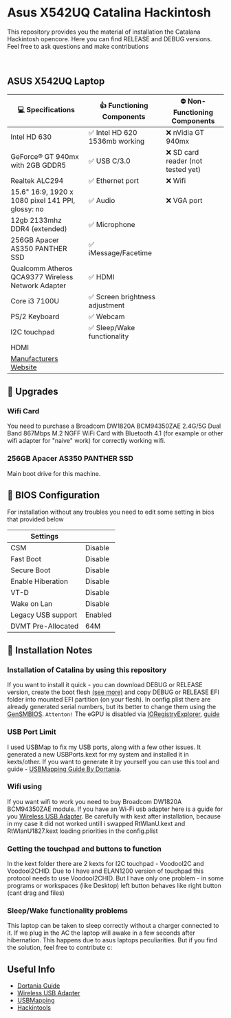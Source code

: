 # Asus X542UQ Catalina Hackintosh
This repository provides you the material of installation the Catalana Hackintosh opencore. Here you can find RELEASE and DEBUG versions. Feel free to ask questions and make contributions

<br>

## ASUS X542UQ Laptop 
| :computer: Specifications | :thumbsup: Functioning Components | :no_entry: Non-Functioning Components |
|--|--|--|
| Intel HD 630 | :white_check_mark: Intel HD 620 1536mb working | :x: nVidia GT 940mx |
| GeForce® GT 940mx with 2GB GDDR5 | :white_check_mark: USB C/3.0 | :x: SD card reader (not tested yet) |
| Realtek ALC294 | :white_check_mark: Ethernet port |  :x: Wifi |
| 15.6" 16:9, 1920 x 1080 pixel 141 PPI, glossy: no | :white_check_mark: Audio | :x: VGA port |  
| 12gb 2133mhz DDR4 (extended) | :white_check_mark: Microphone | |
| 256GB Apacer AS350 PANTHER  SSD | :white_check_mark: iMessage/Facetime | |
| Qualcomm Atheros QCA9377 Wireless Network Adapter | :white_check_mark: HDMI | |
| Core i3 7100U | :white_check_mark: Screen brightness adjustment | |
| PS/2 Keyboard | :white_check_mark: Webcam | |
| I2C touchpad | :white_check_mark: Sleep/Wake functionality | |
| HDMI | | |
|[Manufacturers Website](https://www.asus.com/ru/Laptops/For-Home/VivoBook/ASUS-VivoBook-15-X542UQ/) | | |

## :muscle: Upgrades

### Wifi Card
You need to purchase a Broadcom DW1820A BCM94350ZAE 2.4G/5G Dual Band 867Mbps M.2 NGFF WiFi Card with Bluetooth 4.1 (for example or other wifi adapter for "naive" work) for correctly working wifi. 

### 256GB Apacer AS350 PANTHER  SSD
Main boot drive for this machine.

## :older_man: BIOS Configuration
For installation without any troubles you need to edit some setting in bios that provided below

| Settings |  |
|--|--|
| CSM | Disable |
| Fast Boot | Disable |
| Secure Boot | Disable |
| Enable Hiberation | Disable |
| VT-D | Disable |
| Wake on Lan | Disable |
| Legacy USB support | Enabled |
| DVMT Pre-Allocated | 64M |

## :notebook_with_decorative_cover: Installation Notes

### Installation of Catalina by using this repository
If you want to install it quick - you can download DEBUG or RELEASE version, create the boot flesh [(see more)](https://dortania.github.io/OpenCore-Install-Guide/installer-guide/) and copy DEBUG or RELEASE EFI folder into mounted EFI partition (on your flesh). In config.plist there are already generated serial numbers, but its better to change them using the [GenSMBIOS](https://github.com/corpnewt/GenSMBIOS). `Attenton!` The eGPU is disabled via [IORegistryExplorer](https://github.com/acidanthera/gfxutil/releases), [guide](https://dortania.github.io/OpenCore-Install-Guide/extras/spoof.html)

### USB Port Limit 
I used USBMap to fix my USB ports, along with a few other issues. It generated a new USBPorts.kext for my system and installed it in kexts/other. If you want to generate it by yourself you can use this tool and guide - [USBMapping Guide By Dortania](https://dortania.github.io/OpenCore-Post-Install/usb/intel-mapping/intel.html).


### Wifi using 
If you want wifi to work you need to buy Broadcom DW1820A BCM94350ZAE module. If you have an Wi-Fi usb adapter here is a guide for you [Wireless USB Adapter](https://github.com/chris1111/Wireless-USB-OC-Big-Sur-Adapter). Be carefully with kext after installation, because in my case it did not worked untill i swapped RtWlanU.kext and RtWlanU1827.kext loading priorities in the config.plist

### Getting the touchpad and buttons to function
In the kext folder there are 2 kexts for I2C touchpad - VoodooI2C and VoodooI2CHID. Due to I have and ELAN1200 version of touchpad this protocol needs to use VoodooI2CHID. But I have only one problem - in some programs or workspaces (like Desktop) left button behaves like right button (cant drag and files)

### Sleep/Wake functionality problems
This laptop can be taken to sleep correctly without a charger connected to it. If we plug in the AC the laptop will awake in a few seconds after hibernation. This happens due to asus laptops peculiarities. But if you find the solution, feel free to contribute c:

## Useful Info
- [Dortania Guide](https://dortania.github.io/OpenCore-Install-Guide/)
- [Wireless USB Adapter](https://github.com/chris1111/Wireless-USB-Adapter-Clover)
- [USBMapping](https://dortania.github.io/OpenCore-Post-Install/usb/intel-mapping/intel.html)
- [Hackintools](https://github.com/headkaze/Hackintool)
